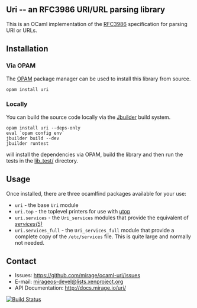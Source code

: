 Uri -- an RFC3986 URI/URL parsing library
-----------------------------------------

This is an OCaml implementation of the [RFC3986](http://tools.ietf.org/html/rfc3986) specification 
for parsing URI or URLs.

## Installation

### Via OPAM

The [OPAM](https://opam.ocaml.org) package manager can be used to install this library from source.

    opam install uri

### Locally

You can build the source code locally via the [Jbuilder](https://github.com/janestreet/jbuilder)
build system.

    opam install uri --deps-only
    eval `opam config env`
    jbuilder build --dev
    jbuilder runtest

will install the dependencies via OPAM, build the library and then run the tests in the [lib_test/](lib_test/) directory.

## Usage

Once installed, there are three ocamlfind packages available for your use:

- `uri` - the base `Uri` module
- `uri.top` - the toplevel printers for use with [utop](https://github.com/diml/utop)
- `uri.services` - the `Uri_services` modules that provide the equivalent of *[services(5)](http://man7.org/linux/man-pages/man5/services.5.html)*
- `uri.services_full` - the `Uri_services_full` module that provide a complete copy of the `/etc/services` file. This is quite large and normally not needed.

## Contact

- Issues: <https://github.com/mirage/ocaml-uri/issues>
- E-mail: <mirageos-devel@lists.xenproject.org>
- API Documentation: <http://docs.mirage.io/uri/>

[![Build Status](https://travis-ci.org/mirage/ocaml-uri.png)](https://travis-ci.org/mirage/ocaml-uri)
